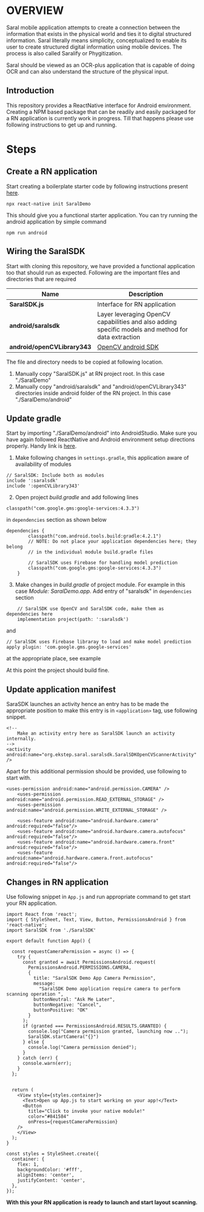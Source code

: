 # OVERVIEW
Saral mobile application attempts to create a connection between the information that exists in the physical world and ties it to digital structured information. Saral literally means simplicity, conceptualized to enable its user to create structured digital information using mobile devices. The process is also called Saralify or Phygitization. 

Saral should be viewed as an OCR-plus application that is capable of doing OCR and can also understand the structure of the physical input.

## Introduction
This repository provides a ReactNative interface for Android environment. Creating a NPM based package that can be readily and easily packaged for a RN application is currently work in progress. Till that happens please use following instructions to get up and running.
# Steps
## Create a RN application
Start creating a boilerplate starter code by following instructions present [here](https://reactnative.dev/docs/environment-setup#creating-a-new-application).
```
npx react-native init SaralDemo
```
This should give you a functional starter application. You can try running the android application by simple command
```
npm run android
```

## Wiring the SaralSDK
Start with cloning this repository, we have provided a functional application too that should run as expected. Following are the important files and directories that are required

| Name | Description |
| ----------- | ----------- |
| **SaralSDK.js** | Interface for RN application |
| **android/saralsdk** | Layer leveraging OpenCV capabilities and also adding specific models and method for data extraction |
| **android/openCVLibrary343** | [OpenCV android SDK](https://sourceforge.net/projects/opencvlibrary/files/opencv-android/) |


The file and directory needs to be copied at following location.

1. Manually copy "SaralSDK.js" at RN project root. In this case "./SaralDemo"
2. Manually copy "android/saralsdk" and "android/openCVLibrary343" directories inside android folder of the RN project. In this case "./SaralDemo/android"

## Update gradle
Start by importing "./SaralDemo/android" into AndroidStudio. Make sure you have again followed ReactNative and Android environment setup directions properly. Handy link is [here](https://reactnative.dev/docs/environment-setup).

1. Make following changes in `settings.gradle`, this application aware of availability of modules
```
// SaralSDK: Include both as modules
include ':saralsdk'
include ':openCVLibrary343'
```

2. Open project *build.gradle* and add following lines 
```
classpath("com.google.gms:google-services:4.3.3")
```
in `dependencies` section as shown below

```
dependencies {
        classpath("com.android.tools.build:gradle:4.2.1")
        // NOTE: Do not place your application dependencies here; they belong
        // in the individual module build.gradle files

        // SaralSDK uses Firebase for handling model prediction
        classpath("com.google.gms:google-services:4.3.3")
    }
```

3. Make changes in *build.gradle* of project module. For example in this case *Module: SaralDemo.app*. Add entry of "saralsdk" in `dependencies` section
```
    // SaralSDK use OpenCV and SaralSDK code, make them as dependencies here
    implementation project(path: ':saralsdk')
```
and

```
// SaralSDK uses Firebase libraray to load and make model prediction
apply plugin: 'com.google.gms.google-services'
```
at the appropriate place, see example

At this point the project should build fine.

## Update application manifest
SaraSDK launches an activity hence an entry has to be made the appropriate position to make this entry is in `<application>` tag, use following snippet.

```
<!--
    Make an activity entry here as SaralSDK launch an activity internally.
-->
<activity android:name="org.ekstep.saral.saralsdk.SaralSDKOpenCVScannerActivity" />
```
Apart for this additional permission should be provided, use following to start with.

```
<uses-permission android:name="android.permission.CAMERA" />
    <uses-permission android:name="android.permission.READ_EXTERNAL_STORAGE" />
    <uses-permission android:name="android.permission.WRITE_EXTERNAL_STORAGE" />

    <uses-feature android:name="android.hardware.camera" android:required="false"/>
    <uses-feature android:name="android.hardware.camera.autofocus" android:required="false"/>
    <uses-feature android:name="android.hardware.camera.front" android:required="false"/>
    <uses-feature android:name="android.hardware.camera.front.autofocus" android:required="false"/>
```

## Changes in RN application
Use following snippet in `App.js` and run appropriate command to get start your RN application.

```
import React from 'react';
import { StyleSheet, Text, View, Button, PermissionsAndroid } from 'react-native';
import SaralSDK from './SaralSDK'

export default function App() {

  const requestCameraPermission = async () => {
    try {
      const granted = await PermissionsAndroid.request(
        PermissionsAndroid.PERMISSIONS.CAMERA,
        {
          title: "SaralSDK Demo App Camera Permission",
          message:
            "SaralSDK Demo application require camera to perform scanning operation ",
          buttonNeutral: "Ask Me Later",
          buttonNegative: "Cancel",
          buttonPositive: "OK"
        }
      );
      if (granted === PermissionsAndroid.RESULTS.GRANTED) {
        console.log("Camera permission granted, launching now ..");
        SaralSDK.startCamera("{}")
      } else {
        console.log("Camera permission denied");
      }
    } catch (err) {
      console.warn(err);
    }
  };

  
  return (
    <View style={styles.container}>
      <Text>Open up App.js to start working on your app!</Text>
      <Button
        title="Click to invoke your native module!"
        color="#841584"
        onPress={requestCameraPermission}
    />
    </View>
  );
}

const styles = StyleSheet.create({
  container: {
    flex: 1,
    backgroundColor: '#fff',
    alignItems: 'center',
    justifyContent: 'center',
  },
});

```

**With this your RN application is ready to launch and start layout scanning.**
